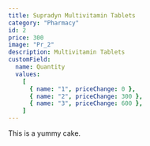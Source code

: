 ```yaml
---
title: Supradyn Multivitamin Tablets
category: "Pharmacy"
id: 2
price: 300
image: "Pr_2"
description: Multivitamin Tablets
customField:
  name: Quantity
  values:
    [
      { name: "1", priceChange: 0 },
      { name: "2", priceChange: 300 },
      { name: "3", priceChange: 600 },
    ]
---
```


This is a yummy cake.
